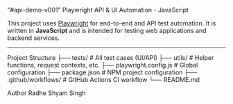 "#api-demo-v001"
 Playwright API & UI Automation - JavaScript

This project uses [Playwright](https://playwright.dev/) for end-to-end and API test automation. It is written in **JavaScript** and is intended for testing web applications and backend services.

---

 Project Structure
├── tests/ # All test cases (UI/API)
├── utils/ # Helper functions, request contexts, etc.
├── playwright.config.js # Global configuration
├── package.json # NPM project configuration
├── .github/workflows/ # GitHub Actions CI workflow
└── README.md

 Author
Radhe Shyam Singh